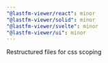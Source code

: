 ```yaml
---
"@lastfm-viewer/react": minor
"@lastfm-viewer/solid": minor
"@lastfm-viewer/svelte": minor
"@lastfm-viewer/ui": minor
---
```


Restructured files for css scoping
